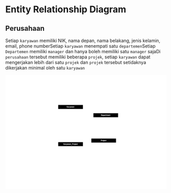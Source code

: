 # Entity Relationship Diagram

## Perusahaan

Setiap `karyawan` memiliki NIK, nama depan, nama belakang, jenis kelamin, email, phone numberSetiap `karyawan` menempati satu `departemen`Setiap `Departemen` memiliki `manager` dan hanya boleh memiliki satu `manager` sajaDi `perusahaan` tersebut memiliki beberapa `projek`, setiap `karyawan` dapat mengerjakan lebih dari satu `projek` dan `projek` tersebut setidaknya dikerjakan minimal oleh satu `karyawan`

![ERD Perusahaan](perusahaan/perusahaan.svg)